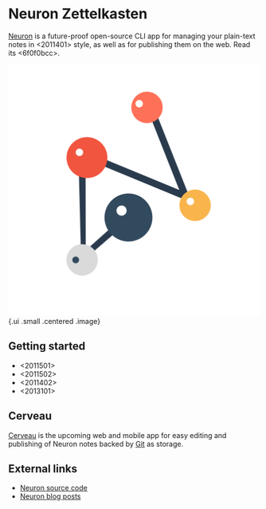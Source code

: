 # Neuron Zettelkasten

[Neuron](https://github.com/srid/neuron) is a future-proof open-source CLI app for managing your plain-text notes in <2011401> style, as well as for publishing them on the web. Read its <6f0f0bcc>.

![Neuron logo](https://raw.githubusercontent.com/srid/neuron/master/assets/neuron.svg){.ui .small .centered .image}

## Getting started

* <2011501>
* <2011502>
* <2011402>
* <2013101>

## Cerveau

[Cerveau](https://www.cerveau.app) is the upcoming web and mobile app for easy editing and publishing of Neuron notes backed by [Git](https://guides.github.com/introduction/git-handbook/) as storage.

## External links

- [Neuron source code](https://github.com/srid/neuron)
- [Neuron blog posts](https://www.srid.ca/b6df4059.html)
